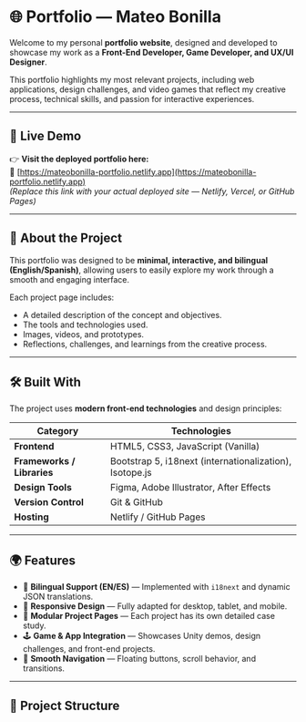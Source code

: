 # 🌐 Portfolio — Mateo Bonilla

Welcome to my personal **portfolio website**, designed and developed to showcase my work as a **Front-End Developer, Game Developer, and UX/UI Designer**.

This portfolio highlights my most relevant projects, including web applications, design challenges, and video games that reflect my creative process, technical skills, and passion for interactive experiences.

---

## 🚀 Live Demo

👉 **Visit the deployed portfolio here:**  
🔗 [https://mateobonilla-portfolio.netlify.app](https://mateobonilla-portfolio.netlify.app)  
*(Replace this link with your actual deployed site — Netlify, Vercel, or GitHub Pages)*

---

## 🧠 About the Project

This portfolio was designed to be **minimal, interactive, and bilingual (English/Spanish)**, allowing users to easily explore my work through a smooth and engaging interface.

Each project page includes:
- A detailed description of the concept and objectives.
- The tools and technologies used.
- Images, videos, and prototypes.
- Reflections, challenges, and learnings from the creative process.

---

## 🛠️ Built With

The project uses **modern front-end technologies** and design principles:

| Category | Technologies |
|-----------|--------------|
| **Frontend** | HTML5, CSS3, JavaScript (Vanilla) |
| **Frameworks / Libraries** | Bootstrap 5, i18next (internationalization), Isotope.js |
| **Design Tools** | Figma, Adobe Illustrator, After Effects |
| **Version Control** | Git & GitHub |
| **Hosting** | Netlify / GitHub Pages |

---

## 🌍 Features

- 🔁 **Bilingual Support (EN/ES)** — Implemented with `i18next` and dynamic JSON translations.  
- 🎨 **Responsive Design** — Fully adapted for desktop, tablet, and mobile.  
- 🧩 **Modular Project Pages** — Each project has its own detailed case study.  
- 🕹️ **Game & App Integration** — Showcases Unity demos, design challenges, and front-end projects.  
- 🧭 **Smooth Navigation** — Floating buttons, scroll behavior, and transitions.  

---

## 📂 Project Structure

